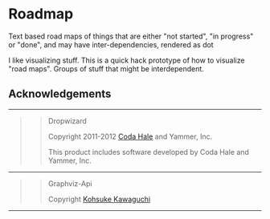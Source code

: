 Roadmap
=======

Text based road maps of things that are either "not started", "in progress" or "done", and may have inter-dependencies, rendered as dot

I like visualizing stuff. This is a quick hack prototype of how to visualize "road maps". Groups of stuff that might be interdependent.


## Acknowledgements

----

>> Dropwizard
>> 
>> Copyright 2011-2012 [Coda Hale](https://github.com/codahale) and Yammer, Inc.
>> 
>> This product includes software developed by Coda Hale and Yammer, Inc.

----

>> Graphviz-Api
>> 
>> Copyright [Kohsuke Kawaguchi](https://github.com/kohsuke)

----